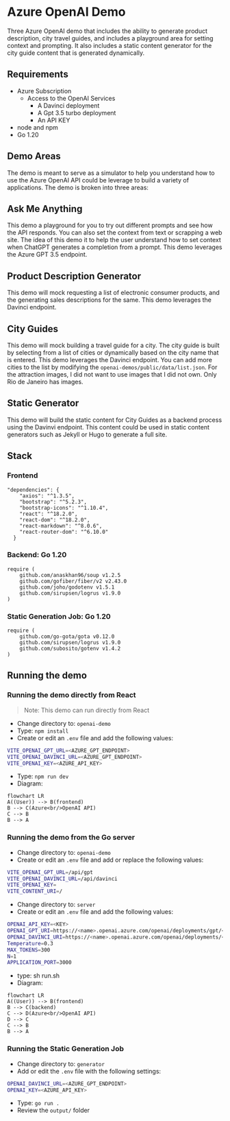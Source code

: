 # Azure OpenAI Demo

Three Azure OpenAI demo that includes the ability to generate product description, city travel guides, and includes a playground area for setting context and prompting. It also includes a static content generator for the city guide content that is generated dynamically.

## Requirements

- Azure Subscription
  - Access to the OpenAI Services
    - A Davinci deployment
    - A Gpt 3.5 turbo deployment
    - An API KEY
- node and npm
- Go 1.20

## Demo Areas

The demo is meant to serve as a simulator to help you understand how to use the Azure OpenAI API could be leverage to build a variety of applications. The demo is broken into three areas:

## Ask Me Anything

This demo a playground for you to try out different prompts and see how the API responds. You can also set the context from text or scrapping a web site. The idea of this demo it to help the user understand how to set context when ChatGPT generates a completion from a prompt. This demo leverages the Azure GPT 3.5 endpoint.

## Product Description Generator

This demo will mock requesting a list of electronic consumer products, and the generating sales descriptions for the same. This demo leverages the Davinci endpoint.

## City Guides

This demo will mock building a travel guide for a city. The city guide is built by selecting from a list of cities or dynamically based on the city name that is entered. This demo leverages the Davinci endpoint. You can add more cities to the list by modifying the `openai-demos/public/data/list.json`. For the attraction images, I did not want to use images that I did not own. Only Rio de Janeiro has images.

## Static Generator

This demo will build the static content for City Guides as a backend process using the Davinvi endpoint. This content could be used in static content generators such as Jekyll or Hugo to generate a full site.

## Stack

### Frontend

```text
"dependencies": {
    "axios": "^1.3.5",
    "bootstrap": "^5.2.3",
    "bootstrap-icons": "^1.10.4",
    "react": "^18.2.0",
    "react-dom": "^18.2.0",
    "react-markdown": "^8.0.6",
    "react-router-dom": "^6.10.0"
  }
```

### Backend: Go 1.20

```text
require (
	github.com/anaskhan96/soup v1.2.5
	github.com/gofiber/fiber/v2 v2.43.0
	github.com/joho/godotenv v1.5.1
	github.com/sirupsen/logrus v1.9.0
)
```

### Static Generation Job: Go 1.20

```text
require (
	github.com/go-gota/gota v0.12.0
	github.com/sirupsen/logrus v1.9.0
	github.com/subosito/gotenv v1.4.2
)
```

## Running the demo

### Running the demo directly from React

> Note: This demo can run directly from React

- Change directory to: `openai-demo`
- Type: `npm install`
- Create or edit an `.env` file and add the following values:

```bash
VITE_OPENAI_GPT_URL=<AZURE_GPT_ENDPOINT>
VITE_OPENAI_DAVINCI_URL=<AZURE_GPT_ENDPOINT>
VITE_OPENAI_KEY=<AZURE_API_KEY>
```

- Type: `npm run dev`
- Diagram:
```mermaid
flowchart LR
A((User)) --> B(frontend)
B --> C(Azure<br/>OpenAI API)
C --> B
B --> A
```
### Running the demo from the Go server

- Change directory to: `openai-demo`
- Create or edit an `.env` file and add or replace the following values:

```bash
VITE_OPENAI_GPT_URL=/api/gpt
VITE_OPENAI_DAVINCI_URL=/api/davinci
VITE_OPENAI_KEY=
VITE_CONTENT_URI=/
```

- Change directory to: `server`
- Create or edit an `.env` file and add the following values:

```bash
OPENAI_API_KEY=<KEY>
OPENAI_GPT_URI=https://<name>.openai.azure.com/openai/deployments/gpt/<gpt-deployment-name>/completions?api-version=2023-03-15-preview
OPENAI_DAVINCI_URI=https://<name>.openai.azure.com/openai/deployments/<davinci-deployment-name>/completions?api-version=2022-12-01
Temperature=0.3
MAX_TOKENS=300
N=1
APPLICATION_PORT=3000
```

- type: sh run.sh
- Diagram:
```mermaid
flowchart LR
A((User)) --> B(frontend)
B --> C(backend)
C --> D(Azure<br/>OpenAI API)
D --> C
C --> B
B --> A
```

### Running the Static Generation Job

- Change directory to: `generator`
- Add or edit the `.env` file with the following settings:

```bash
OPENAI_DAVINCI_URL=<AZURE_GPT_ENDPOINT>
OPENAI_KEY=<AZURE_API_KEY>
```

- Type: `go run .`
- Review the `output/` folder
